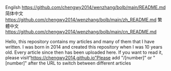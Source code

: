 Engilsh https://github.com/chengwy2014/wenzhang/bolb/main/README.md
简体中文 https://github.com/chengwy2014/wenzhang/bolb/main/zh_README.md
繁體中文 https://github.com/chengwy2014/wenzhang/bolb/main/cn_README.md

Hello, 
this repository contains my articles and many of them that I have written. 
I was born in 2014 and created this repository when I was 10 years old.
Every article since then has been uploaded here. If you want to read it, 
please visit“https://chengwy2014.github.io”Please add "/[number]" or "[number]" after the URL to switch between different articles
